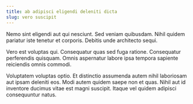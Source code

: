 ```yaml
---
title: ab adipisci eligendi deleniti dicta
slug: vero suscipit
---
```


Nemo sint eligendi aut qui nesciunt. Sed veniam quibusdam. Nihil quidem pariatur iste tenetur et corporis. Debitis unde architecto sequi.

Vero est voluptas qui. Consequatur quas sed fuga ratione. Consequatur perferendis quisquam. Omnis aspernatur labore ipsa tempora sapiente reiciendis omnis commodi.

Voluptatem voluptas optio. Et distinctio assumenda autem nihil laboriosam aut ipsam deleniti eos. Modi autem quidem saepe non et quas. Nihil aut id inventore ducimus vitae est magni suscipit. Itaque vel quidem adipisci consequuntur natus.
